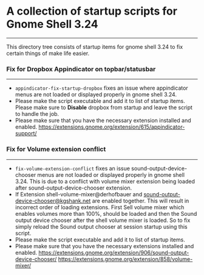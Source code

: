 # A collection of startup scripts for Gnome Shell 3.24
---
This directory tree consists of startup items for gnome shell 3.24 to fix certain things of make life easier.

### Fix for Dropbox Appindicator on topbar/statusbar
---
* `appindicator-fix-startup-dropbox` fixes an issue where appindicator menus are not loaded or displayed properly in gnome shell 3.24.
* Please make the script executable and add it to list of startup items. Please make sure to **Disable** dropbox from startup and leave the script to handle the job.
* Please make sure that you have the necessary extension installed and enabled.
<https://extensions.gnome.org/extension/615/appindicator-support/>

### Fix for Volume extension conflict
---
* `fix-volume-extension-conflict` fixes an issue sound-output-device-chooser menus are not loaded or displayed properly in gnome shell 3.24. This is due to a conflict with volume mixer extension being loaded after sound-output-device-chooser extension.
* If Extension shell-volume-mixer@derhofbauer and sound-output-device-chooser@kgshank.net are enabled together.
This will result in incorrect order of loading extensions. First Sell volume mixer  which enables volumes more than 100%,
should be loaded and then the Sound output device chooser after the shell volume mixer is loaded. So to fix simply reload the Sound output chooser at session startup using this script.
* Please make the script executable and add it to list of startup items.
* Please make sure that you have the necessary extensions installed and enabled.
https://extensions.gnome.org/extension/906/sound-output-device-chooser/
 https://extensions.gnome.org/extension/858/volume-mixer/
